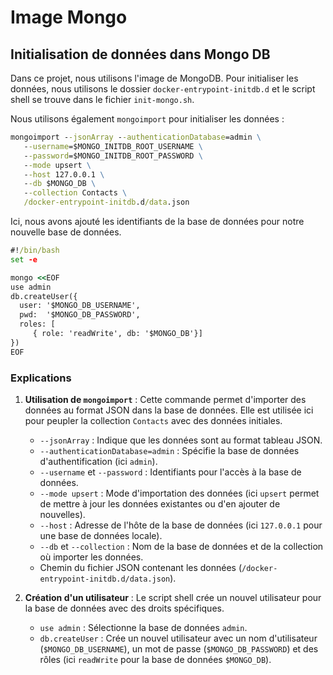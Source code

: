 # Image Mongo

## Initialisation de données dans Mongo DB

Dans ce projet, nous utilisons l'image de MongoDB. Pour initialiser les données, nous utilisons le dossier `docker-entrypoint-initdb.d` et le script shell se trouve dans le fichier `init-mongo.sh`.

Nous utilisons également `mongoimport` pour initialiser les données :

```bat
mongoimport --jsonArray --authenticationDatabase=admin \
   --username=$MONGO_INITDB_ROOT_USERNAME \
   --password=$MONGO_INITDB_ROOT_PASSWORD \
   --mode upsert \
   --host 127.0.0.1 \
   --db $MONGO_DB \
   --collection Contacts \
   /docker-entrypoint-initdb.d/data.json
```

Ici, nous avons ajouté les identifiants de la base de données pour notre nouvelle base de données.

```bat
#!/bin/bash
set -e

mongo <<EOF
use admin
db.createUser({
  user: '$MONGO_DB_USERNAME',
  pwd:  '$MONGO_DB_PASSWORD',
  roles: [
     { role: 'readWrite', db: '$MONGO_DB'}]
})
EOF
```

### Explications

1. **Utilisation de `mongoimport`** : Cette commande permet d'importer des données au format JSON dans la base de données. Elle est utilisée ici pour peupler la collection `Contacts` avec des données initiales.

   - `--jsonArray` : Indique que les données sont au format tableau JSON.
   - `--authenticationDatabase=admin` : Spécifie la base de données d'authentification (ici `admin`).
   - `--username` et `--password` : Identifiants pour l'accès à la base de données.
   - `--mode upsert` : Mode d'importation des données (ici `upsert` permet de mettre à jour les données existantes ou d'en ajouter de nouvelles).
   - `--host` : Adresse de l'hôte de la base de données (ici `127.0.0.1` pour une base de données locale).
   - `--db` et `--collection` : Nom de la base de données et de la collection où importer les données.
   - Chemin du fichier JSON contenant les données (`/docker-entrypoint-initdb.d/data.json`).

2. **Création d'un utilisateur** : Le script shell crée un nouvel utilisateur pour la base de données avec des droits spécifiques.

   - `use admin` : Sélectionne la base de données `admin`.
   - `db.createUser` : Crée un nouvel utilisateur avec un nom d'utilisateur (`$MONGO_DB_USERNAME`), un mot de passe (`$MONGO_DB_PASSWORD`) et des rôles (ici `readWrite` pour la base de données `$MONGO_DB`).
